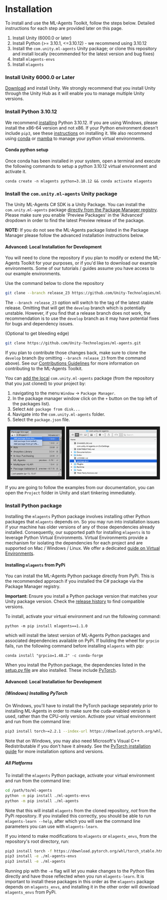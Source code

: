 # Installation
To install and use the ML-Agents Toolkit, follow the steps below. Detailed instructions for each step are provided later on this page.

1. Install Unity (6000.0 or later)
2. Install Python (>= 3.10.1, <=3.10.12) - we recommend using 3.10.12
3. Install the `com.unity.ml-agents` Unity package; or clone this repository and install locally (recommended for the latest version and bug fixes)
4. Install `mlagents-envs`
5. Install `mlagents`

### Install **Unity 6000.0** or Later

[Download](https://unity3d.com/get-unity/download) and install Unity. We strongly recommend that you install Unity through the Unity Hub as it will enable you to manage multiple Unity versions.

### Install **Python 3.10.12**

We recommend [installing](https://www.python.org/downloads/) Python 3.10.12. If you are using Windows, please install the x86-64 version and not x86. If your Python environment doesn't include `pip3`, see these [instructions](https://packaging.python.org/guides/installing-using-linux-tools/#installing-pip-setuptools-wheel-with-linux-package-managers) on installing it. We also recommend using [conda](https://docs.conda.io/en/latest/) or [mamba](https://github.com/mamba-org/mamba) to manage your python virtual environments.

#### Conda python setup

Once conda has been installed in your system, open a terminal and execute the following commands to setup a python 3.10.12 virtual environment and activate it.

```shell
conda create -n mlagents python=3.10.12 && conda activate mlagents
```

### Install the `com.unity.ml-agents` Unity package

The Unity ML-Agents C# SDK is a Unity Package. You can install the `com.unity.ml-agents` package [directly from the Package Manager registry](https://docs.unity3d.com/Manual/upm-ui-install.html). Please make sure you enable 'Preview Packages' in the 'Advanced' dropdown in order to find the latest Preview release of the package.

**NOTE:** If you do not see the ML-Agents package listed in the Package Manager please follow the advanced installation instructions below.

#### Advanced: Local Installation for Development

You will need to clone the repository if you plan to modify or extend the ML-Agents Toolkit for your purposes, or if you'd like to download our example environments. Some of our tutorials / guides assume you have access to our example environments.

Use the command below to clone the repository

```sh
git clone --branch release_23 https://github.com/Unity-Technologies/ml-agents.git
```

The `--branch release_23` option will switch to the tag of the latest stable release. Omitting that will get the `develop` branch which is potentially unstable. However, if you find that a release branch does not work, the recommendation is to use the `develop` branch as it may have potential fixes for bugs and dependency issues.

(Optional to get bleeding edge)

```sh
git clone https://github.com/Unity-Technologies/ml-agents.git
```

If you plan to contribute those changes back, make sure to clone the `develop` branch (by omitting `--branch release_23` from the command above). See our [Contributions Guidelines](CONTRIBUTING.md) for more information on contributing to the ML-Agents Toolkit.

You can [add the local](https://docs.unity3d.com/Manual/upm-ui-local.html) `com.unity.ml-agents` package (from the repository that you just cloned) to your project by:

1. navigating to the menu `Window` -> `Package Manager`.
2. In the package manager window click on the `+` button on the top left of the packages list).
3. Select `Add package from disk...`
4. Navigate into the `com.unity.ml-agents` folder.
5. Select the `package.json` file.

<p align="center"> <img src="images/unity_package_manager_window.png" alt="Unity Package Manager Window" height="150" border="10" /> <img src="images/unity_package_json.png" alt="package.json" height="150" border="10" /> </p>

If you are going to follow the examples from our documentation, you can open the
`Project` folder in Unity and start tinkering immediately.

### Install Python package

Installing the `mlagents` Python package involves installing other Python packages that `mlagents` depends on. So you may run into installation issues if your machine has older versions of any of those dependencies already installed. Consequently, our supported path for installing `mlagents` is to leverage Python Virtual Environments. Virtual Environments provide a mechanism for isolating the dependencies for each project and are supported on Mac / Windows / Linux. We offer a dedicated [guide on Virtual Environments](Using-Virtual-Environment.md).

#### Installing `mlagents` from PyPi

You can install the ML-Agents Python package directly from PyPi. This is the recommended approach if you installed the C# package via the Package Manager registry.

**Important:** Ensure you install a Python package version that matches your Unity package version. Check the [release history](https://github.com/Unity-Technologies/ml-agents/releases) to find compatible versions.

To install, activate your virtual environment and run the following command:

```shell
python -m pip install mlagents==1.1.0
```

which will install the latest version of ML-Agents Python packages and associated dependencies available on PyPi. If building the wheel for `grpcio` fails, run the following command before installing `mlagents` with pip:

```shell
conda install "grpcio=1.48.2" -c conda-forge
```

When you install the Python package, the dependencies listed in the [setup.py file](https://github.com/Unity-Technologies/ml-agents/blob/release/4.0.0/ml-agents/setup.py) are also installed. These include [PyTorch](Background-PyTorch.md).


#### Advanced: Local Installation for Development

##### (Windows) Installing PyTorch

On Windows, you'll have to install the PyTorch package separately prior to installing ML-Agents in order to make sure the cuda-enabled version is used, rather than the CPU-only version. Activate your virtual environment and run from the command line:

```sh
pip3 install torch~=2.2.1 --index-url https://download.pytorch.org/whl/cu121
```

Note that on Windows, you may also need Microsoft's Visual C++ Redistributable if you don't have it already. See the [PyTorch installation guide](https://pytorch.org/get-started/locally/) for more installation options and versions.

##### All Platforms

To install the `mlagents` Python package, activate your virtual environment and run from the command line:

```sh
cd /path/to/ml-agents
python -m pip install ./ml-agents-envs
python -m pip install ./ml-agents
```

Note that this will install `mlagents` from the cloned repository, _not_ from the PyPi repository. If you installed this correctly, you should be able to run `mlagents-learn --help`, after which you will see the command line parameters you can use with `mlagents-learn`.



If you intend to make modifications to `mlagents` or `mlagents_envs`, from the repository's root directory, run:

```sh
pip3 install torch -f https://download.pytorch.org/whl/torch_stable.html
pip3 install -e ./ml-agents-envs
pip3 install -e ./ml-agents
```

Running pip with the `-e` flag will let you make changes to the Python files directly and have those reflected when you run `mlagents-learn`. It is important to install these packages in this order as the `mlagents` package depends on `mlagents_envs`, and installing it in the other order will download `mlagents_envs` from PyPi.
